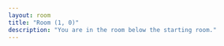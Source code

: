 ```yaml
---
layout: room
title: "Room (1, 0)"
description: "You are in the room below the starting room."
---
```

